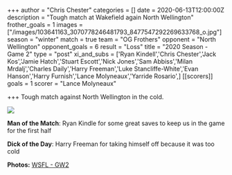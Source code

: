 +++
author = "Chris Chester"
categories = []
date = 2020-06-13T12:00:00Z
description = "Tough match at Wakefield again North Wellington"
frother_goals = 1
images = ["/images/103641163_3070778246481793_8477547292269633768_o.jpg"]
season = "winter"
match = true
team = "OG Frothers"
opponent = "North Wellington"
opponent_goals = 6
result = "Loss"
title = "2020 Season - Game 2"
type = "post"
xi_and_subs = ['Ryan Kindell','Chris Chester','Jack Kos','Jamie Hatch','Stuart Escott','Nick Jones','Sam Abbiss','Milan Mrdalj','Charles Daily','Harry Freeman','Luke Stancliffe-White','Evan Hanson','Harry Furnish','Lance Molyneaux','Yarride Rosario',]
[[scorers]]
goals = 1
scorer = "Lance Molyneaux"

+++
Tough match against North Wellington in the cold.

![](/images/103641163_3070778246481793_8477547292269633768_o.jpg)

**Man of the Match**: Ryan Kindle for some great saves to keep us in the game for the first half

**Dick of the Day**: Harry Freeman for taking himself off because it was too cold

**Photos:** [WSFL - GW2](https://www.facebook.com/NZSundayFootball/media_set/?set=a.3070775376482080)